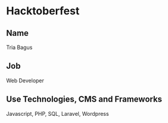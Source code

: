 # Hacktoberfest

## Name
Tria Bagus

## Job
Web Developer

## Use Technologies, CMS and Frameworks
Javascript, PHP, SQL, Laravel, Wordpress
